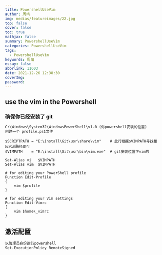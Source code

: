 ```yaml
---
title: PowershellUseVim
author: 周靖
img: medias/featureimages/22.jpg
top: false
cover: false
toc: true
mathjax: false
summary: PowershellUseVim
categories: PowershellUseVim
tags:
  - PowershellUseVim
keywords: 周靖
essay: false
abbrlink: 11603
date: 2021-12-26 12:38:30
coverImg:
password:
---
```


## use the vim in the Powershell

### 确保你已经安装了 git

```txt
C:\Windows\System32\WindowsPowerShell\v1.0 (你powershell安装的位置)
创建一个 profile.ps1文件
```

```profile.psl
$SCRIPTPATH = "E:\install\Git\usr\share\vim"    # 此行根据$VIMPATH寻找相应vim路径即可
$VIMPATH    = "E:\install\Git\usr\bin\vim.exe"  # git安装位置下vim的

Set-Alias vi   $VIMPATH
Set-Alias vim  $VIMPATH

# for editing your PowerShell profile
Function Edit-Profile
{
    vim $profile
}

# for editing your Vim settings
Function Edit-Vimrc
{
    vim $home\_vimrc
}
```

## 激活配置

```txt
以管理员身份运行powershell
Set-ExecutionPolicy RemoteSigned
```
